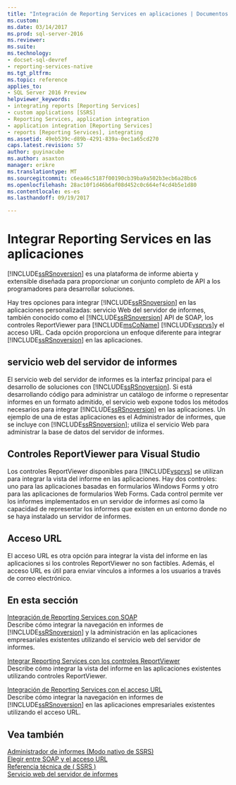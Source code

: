 ```yaml
---
title: "Integración de Reporting Services en aplicaciones | Documentos de Microsoft"
ms.custom: 
ms.date: 03/14/2017
ms.prod: sql-server-2016
ms.reviewer: 
ms.suite: 
ms.technology:
- docset-sql-devref
- reporting-services-native
ms.tgt_pltfrm: 
ms.topic: reference
applies_to:
- SQL Server 2016 Preview
helpviewer_keywords:
- integrating reports [Reporting Services]
- custom applications [SSRS]
- Reporting Services, application integration
- application integration [Reporting Services]
- reports [Reporting Services], integrating
ms.assetid: 49eb539c-d89b-4291-839a-0ec1a65cd270
caps.latest.revision: 57
author: guyinacube
ms.author: asaxton
manager: erikre
ms.translationtype: MT
ms.sourcegitcommit: c6ea46c5187f00190cb39ba9a502b3ecb6a28bc6
ms.openlocfilehash: 28ac10f1d46b6af08d452c0c664ef4cd4b5e1d80
ms.contentlocale: es-es
ms.lasthandoff: 09/19/2017

---
```

# <a name="integrating-reporting-services-into-applications"></a>Integrar Reporting Services en las aplicaciones
  [!INCLUDE[ssRSnoversion](../../includes/ssrsnoversion-md.md)] es una plataforma de informe abierta y extensible diseñada para proporcionar un conjunto completo de API a los programadores para desarrollar soluciones.  
  
 Hay tres opciones para integrar [!INCLUDE[ssRSnoversion](../../includes/ssrsnoversion-md.md)] en las aplicaciones personalizadas: servicio Web del servidor de informes, también conocido como el [!INCLUDE[ssRSnoversion](../../includes/ssrsnoversion-md.md)] API de SOAP, los controles ReportViewer para [!INCLUDE[msCoName](../../includes/msconame-md.md)] [!INCLUDE[vsprvs](../../includes/vsprvs-md.md)]y el acceso URL. Cada opción proporciona un enfoque diferente para integrar [!INCLUDE[ssRSnoversion](../../includes/ssrsnoversion-md.md)] en las aplicaciones.  
  
## <a name="report-server-web-service"></a>servicio web del servidor de informes  
 El servicio web del servidor de informes es la interfaz principal para el desarrollo de soluciones con [!INCLUDE[ssRSnoversion](../../includes/ssrsnoversion-md.md)]. Si está desarrollando código para administrar un catálogo de informe o representar informes en un formato admitido, el servicio web expone todos los métodos necesarios para integrar [!INCLUDE[ssRSnoversion](../../includes/ssrsnoversion-md.md)] en las aplicaciones. Un ejemplo de una de estas aplicaciones es el Administrador de informes, que se incluye con [!INCLUDE[ssRSnoversion](../../includes/ssrsnoversion-md.md)]; utiliza el servicio Web para administrar la base de datos del servidor de informes.  
  
## <a name="reportviewer-controls-for-visual-studio"></a>Controles ReportViewer para Visual Studio  
 Los controles ReportViewer disponibles para [!INCLUDE[vsprvs](../../includes/vsprvs-md.md)] se utilizan para integrar la vista del informe en las aplicaciones. Hay dos controles: uno para las aplicaciones basadas en formularios Windows Forms y otro para las aplicaciones de formularios Web Forms. Cada control permite ver los informes implementados en un servidor de informes así como la capacidad de representar los informes que existen en un entorno donde no se haya instalado un servidor de informes.  
  
## <a name="url-access"></a>Acceso URL  
 El acceso URL es otra opción para integrar la vista del informe en las aplicaciones si los controles ReportViewer no son factibles. Además, el acceso URL es útil para enviar vínculos a informes a los usuarios a través de correo electrónico.  
  
## <a name="in-this-section"></a>En esta sección  
 [Integración de Reporting Services con SOAP](../../reporting-services/application-integration/integrating-reporting-services-using-soap.md)  
 Describe cómo integrar la navegación en informes de [!INCLUDE[ssRSnoversion](../../includes/ssrsnoversion-md.md)] y la administración en las aplicaciones empresariales existentes utilizando el servicio web del servidor de informes.  
  
 [Integrar Reporting Services con los controles ReportViewer](../../reporting-services/application-integration/integrating-reporting-services-using-reportviewer-controls.md)  
 Describe cómo integrar la vista del informe en las aplicaciones existentes utilizando controles ReportViewer.  
  
 [Integración de Reporting Services con el acceso URL](../../reporting-services/application-integration/integrating-reporting-services-using-url-access.md)  
 Describe cómo integrar la navegación en informes de [!INCLUDE[ssRSnoversion](../../includes/ssrsnoversion-md.md)] en las aplicaciones empresariales existentes utilizando el acceso URL.  
  
## <a name="see-also"></a>Vea también  
 [Administrador de informes &#40;Modo nativo de SSRS&#41;](http://msdn.microsoft.com/library/80949f9d-58f5-48e3-9342-9e9bf4e57896)   
 [Elegir entre SOAP y el acceso URL](../../reporting-services/application-integration/choosing-between-url-access-and-soap.md)   
 [Referencia técnica de &#40; SSRS &#41;](../../reporting-services/technical-reference-ssrs.md)   
 [Servicio web del servidor de informes](../../reporting-services/report-server-web-service/report-server-web-service.md)  
  
  
